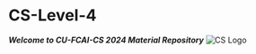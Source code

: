 # CS-Level-4
**_Welcome to CU-FCAI-CS 2024 Material Repository_**
![CS Logo](https://drive.google.com/file/d/1k--nf1KbByiYY6dFQfcefAyatGARWEAn/view?usp=sharing)

